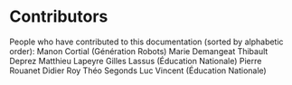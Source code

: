# Contributors
People who have contributed to this documentation (sorted by alphabetic order):
Manon Cortial (Génération Robots)
Marie Demangeat
Thibault Deprez
Matthieu Lapeyre
Gilles Lassus (Éducation Nationale)
Pierre Rouanet
Didier Roy
Théo Segonds
Luc Vincent (Éducation Nationale)
